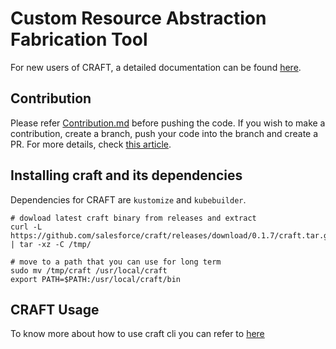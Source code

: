 # Custom Resource Abstraction Fabrication Tool

For new users of CRAFT, a detailed documentation can be found [here](https://salesforce.github.io/craft). 

## Contribution
Please refer [Contribution.md](Contribution.md) before pushing the code. If you wish to make a contribution, create a branch, push your code into the branch and create a PR. For more details, check [this article](https://opensource.com/article/19/7/create-pull-request-github). 

## Installing craft and its dependencies
Dependencies for CRAFT are `kustomize` and `kubebuilder`. 


```
# dowload latest craft binary from releases and extract 
curl -L https://github.com/salesforce/craft/releases/download/0.1.7/craft.tar.gz | tar -xz -C /tmp/

# move to a path that you can use for long term
sudo mv /tmp/craft /usr/local/craft
export PATH=$PATH:/usr/local/craft/bin
```
## CRAFT Usage
To know more about how to use craft cli you can refer to [here](https://salesforce.github.io/craft/craft_cli.html)
